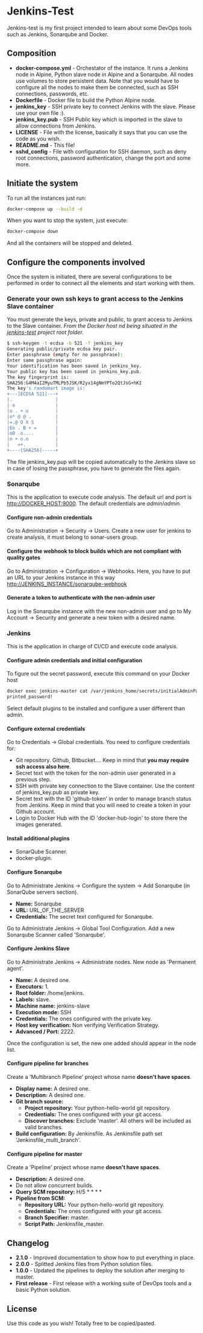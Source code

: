 # Jenkins-Test
Jenkins-test is my first project intended to learn about some DevOps tools such as Jenkins, Sonarqube and Docker.


## Composition
* **docker-compose.yml** - Orchestator of the instance. It runs a Jenkins node in Alpine, Python slave node in Alpine and a Sonarqube. All nodes use volumes to store persistent data. Note that you would have to configure all the nodes to make them be connected, such as SSH connections, passwords, etc.
* **Dockerfile** - Docker file to build the Python Alpine node.
* **jenkins_key** - SSH private key to connect Jenkins with the slave. Please use your own file :).
* **jenkins_key.pub** - SSH Public key which is imported in the slave to allow connections from Jenkins.
* **LICENSE** - File with the license, basically it says that you can use the code as you wish.
* **README.md** - This file!
* **sshd_config** - File with configuration for SSH daemon, such as deny root connections, password authentication, change the port and some more.


## Initiate the system
To run all the instances just run:
```bash
docker-compose up --build -d
```

When you want to stop the system, just execute:
```bash
docker-compose down
```
And all the containers will be stopped and deleted.


## Configure the components involved
Once the system is initiated, there are several configurations to be performed in order to connect all the elements and start working with them.


### Generate your own ssh keys to grant access to the Jenkins Slave container
You must generate the keys, private and public, to grant access to Jenkins to the Slave container. *From the Docker host nd being situated in the [jenkins-test](https://github.com/davidleonm/jenkins-test) project root folder.*
```bash
$ ssh-keygen -t ecdsa -b 521 -f jenkins_key
Generating public/private ecdsa key pair.
Enter passphrase (empty for no passphrase):
Enter same passphrase again:
Your identification has been saved in jenkins_key.
Your public key has been saved in jenkins_key.pub.
The key fingerprint is:
SHA256:G4M4aI2MyuTMLPb5JSK/R2yx14gNmYPTo2QtJsG+hKI
The key's randomart image is:
+---[ECDSA 521]---+
|.                |
| o               |
|o . + o          |
|o* @ @ .         |
|=.@ O X S        |
|Eo . B + =       |
|oO .o....        |
|o + o.o          |
|   =+.           |
+----[SHA256]-----+
```
The file jenkins_key.pup will be copied automatically to the Jenkins slave so in case of losing the passphrase, you have to generate the files again.


### Sonarqube
This is the application to execute code analysis. The default url and port is [http://DOCKER_HOST:9000](http://DOCKER_HOST:9000). The default credentials are *admin*/*admin*.


#### Configure non-admin credentials
Go to Administration -> Security -> Users. Create a new user for jenkins to create analysis, it must belong to sonar-users group.

#### Configure the webhook to block builds which are not compliant with quality gates
Go to Administration -> Configuration -> Webhooks. Here, you have to put an URL to your Jenkins instance in this way [http://JENKINS_INSTANCE/sonarqube-webhook](https://JENKINS_INSTANCE/sonarqube-webhook)

#### Generate a token to authenticate with the non-admin user
Log in the Sonarqube instance with the new non-admin user and go to My Account -> Security and generate a new token with a desired name.


### Jenkins
This is the application in charge of CI/CD and execute code analysis.


#### Configure admin credentials and initial configuration
To figure out the secret password, execute this command on your Docker host
```bash
docker exec jenkins-master cat /var/jenkins_home/secrets/initialAdminPassword
printed_password!
```
Select default plugins to be installed and configure a user different than admin.

#### Configure external credentials
Go to Credentials -> Global credentials.
You need to configure credentials for:
* Git repository. Github, Bitbucket.... Keep in mind that **you may require ssh access also here**.
* Secret text with the token for the non-admin user generated in a previous step.
* SSH with private key connection to the Slave container. Use the content of jenkins_key.pub as private key.
* Secret text with the ID 'github-token' in order to manage branch status from Jenkins. Keep in mind that you will need to create a token in your Github account.
* Login to Docker Hub with the ID 'docker-hub-login' to store there the images generated.

#### Install additional plugins
* SonarQube Scanner.
* docker-plugin.

#### Configure Sonarqube
Go to Administrate Jenkins -> Configure the system -> Add Sonarqube (in SonarQube servers section).
* **Name:** Sonarqube
* **URL:** URL_OF_THE_SERVER
* **Credentials:** The secret text configured for Sonarqube.

Go to Administrate Jenkins -> Global Tool Configuration. Add a new Sonarqube Scanner called 'Sonarqube'.


#### Configure Jenkins Slave
Go to Administrate Jenkins -> Administrate nodes. New node as 'Permanent agent'.
* **Name:** A desired one.
* **Executors:** 1.
* **Root folder:** /home/jenkins.
* **Labels:** slave.
* **Machine name:** jenkins-slave
* **Execution mode:** SSH
* **Credentials:** The ones configured with the private key.
* **Host key verification:** Non verifying Verification Strategy.
* **Advanced / Port:** 2222.

Once the configuration is set, the new one added should appear in the node list.


#### Configure pipeline for branches
Create a 'Multibranch Pipeline' project whose name **doesn't have spaces**.
* **Display name:** A desired one.
* **Description:** A desired one.
* **Git branch source:**
    * **Project repository:** Your python-hello-world git repository.
    * **Credentials:** The ones configured with your git access.
    * **Discover branches:** Exclude 'master'. All others will be included as valid branches.
* **Build configuration:** By Jenkinsfile. As Jenkinsfile path set 'Jenkinsfile_multi_branch'.

#### Configure pipeline for master
Create a 'Pipeline' project whose name **doesn't have spaces**.
* **Description:** A desired one.
* Do not allow concurrent builds.
* **Query SCM repository:** H/5 * * * *
* **Pipeline from SCM:**
    * **Repository URL:** Your python-hello-world git repository.
    * **Credentials:** The ones configured with your git access.
    * **Branch Specifier:** master.
    * **Script Path:** Jenkinsfile_master.

## Changelog
* **2.1.0** - Improved documentation to show how to put everything in place.
* **2.0.0** - Splitted Jenkins files from Python solution files.
* **1.0.0** - Updated the pipelines to deploy the solution after merging to master.
* **First release** - First release with a working suite of DevOps tools and a basic Python solution.


## License
Use this code as you wish! Totally free to be copied/pasted.